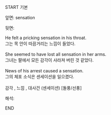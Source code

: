 START
기본

앞면:
sensation


뒷면:
<div><div>He felt a pricking sensation in his throat. </div><div><div>그는 목 안이 따끔거리는 느낌이 들었다.</div></div></div><div><br></div><div><div>She seemed to have lost all sensation in her arms. </div><div>그녀는 팔에서 모든 감각이 사라져 버린 것 같았다.</div></div><div><br></div><div><div>News of his arrest caused a sensation. </div><div>그의 체포 소식은 센세이션을 일으켰다.</div></div><div><br></div><div>감각 , 느낌 , 대사건 (센세이션) [돌풍/선풍]</div>


해석:

END